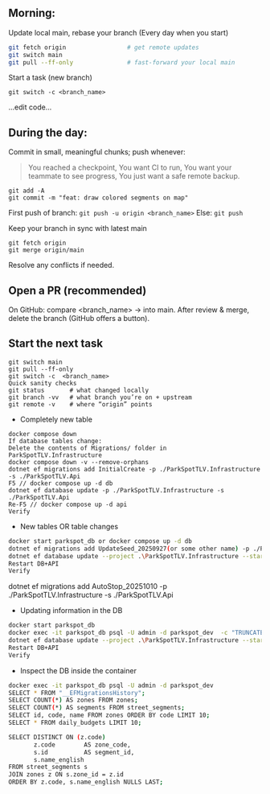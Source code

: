 ﻿## Morning: 
Update local main, rebase your branch (Every day when you start)
```bash
git fetch origin                 # get remote updates
git switch main
git pull --ff-only               # fast-forward your local main
```

Start a task (new branch)
```
git switch -c <branch_name>
```
...edit code…

## During the day: 
Commit in small, meaningful chunks; push whenever:
> You reached a checkpoint,
> You want CI to run,
> You want your teammate to see progress,
> You just want a safe remote backup.

```git
git add -A
git commit -m "feat: draw colored segments on map"
```
First push of branch: `git push -u origin <branch_name>`
Else: `git push`


Keep your branch in sync with latest main
```git
git fetch origin
git merge origin/main
```
Resolve any conflicts if needed.

## Open a PR (recommended)
On GitHub: compare <branch_name> → into main.
After review & merge, delete the branch (GitHub offers a button).

## Start the next task
```git
git switch main
git pull --ff-only
git switch -c  <branch_name>
Quick sanity checks
git status       # what changed locally
git branch -vv   # what branch you’re on + upstream
git remote -v    # where “origin” points
```



- Completely new table
```
docker compose down
If database tables change:
Delete the contents of Migrations/ folder in ParkSpotTLV.Infrastructure
docker compose down -v --remove-orphans
dotnet ef migrations add InitialCreate -p ./ParkSpotTLV.Infrastructure -s ./ParkSpotTLV.Api
F5 // docker compose up -d db
dotnet ef database update -p ./ParkSpotTLV.Infrastructure -s ./ParkSpotTLV.Api
Re-F5 // docker compose up -d api
Verify
```

- New tables OR table changes
```bash
docker start parkspot_db or docker compose up -d db
dotnet ef migrations add UpdateSeed_20250927(or some other name) -p ./ParkSpotTLV.Infrastructure -s ./ParkSpotTLV.Api
dotnet ef database update --project .\ParkSpotTLV.Infrastructure --startup-project .\ParkSpotTLV.Api
Restart DB+API
Verify
```
dotnet ef migrations add AutoStop_20251010 -p ./ParkSpotTLV.Infrastructure -s ./ParkSpotTLV.Api

- Updating information in the DB
```bash
docker start parkspot_db
docker exec -it parkspot_db psql -U admin -d parkspot_dev  -c "TRUNCATE TABLE street_segments, zones RESTART IDENTITY CASCADE;"
dotnet ef database update --project .\ParkSpotTLV.Infrastructure --startup-project .\ParkSpotTLV.Api
Restart DB+API
Verify
```

- Inspect the DB inside the container
```bash
docker exec -it parkspot_db psql -U admin -d parkspot_dev
SELECT * FROM "__EFMigrationsHistory";
SELECT COUNT(*) AS zones FROM zones;
SELECT COUNT(*) AS segments FROM street_segments;
SELECT id, code, name FROM zones ORDER BY code LIMIT 10;
SELECT * FROM daily_budgets LIMIT 10;

SELECT DISTINCT ON (z.code)
       z.code        AS zone_code,
       s.id          AS segment_id,
       s.name_english
FROM street_segments s
JOIN zones z ON s.zone_id = z.id
ORDER BY z.code, s.name_english NULLS LAST;

```